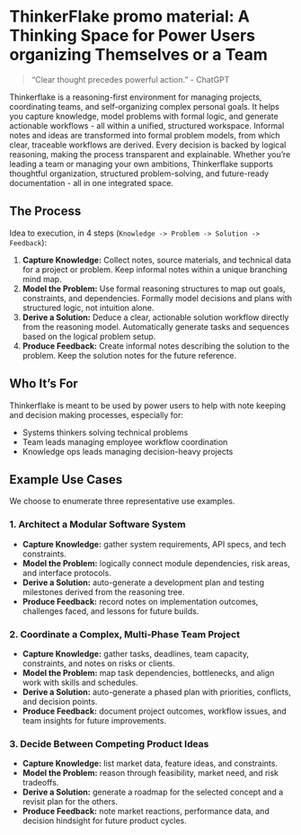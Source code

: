 # ThinkerFlake promo material: A Thinking Space for Power Users organizing Themselves or a Team

> “Clear thought precedes powerful action.” - ChatGPT

Thinkerflake is a reasoning-first environment for managing projects, coordinating teams, and self-organizing complex personal goals. It helps you capture knowledge, model problems with formal logic, and generate actionable workflows - all within a unified, structured workspace. Informal notes and ideas are transformed into formal problem models, from which clear, traceable workflows are derived. Every decision is backed by logical reasoning, making the process transparent and explainable. Whether you’re leading a team or managing your own ambitions, Thinkerflake supports thoughtful organization, structured problem-solving, and future-ready documentation - all in one integrated space.


## The Process

Idea to execution, in 4 steps (`Knowledge -> Problem -> Solution -> Feedback`):

1. **Capture Knowledge:** Collect notes, source materials, and technical data for a project or problem. Keep informal notes within a unique branching mind map.
2. **Model the Problem:** Use formal reasoning structures to map out goals, constraints, and dependencies. Formally model decisions and plans with structured logic, not intuition alone.
3. **Derive a Solution:** Deduce a clear, actionable solution workflow directly from the reasoning model. Automatically generate tasks and sequences based on the logical problem setup.
4. **Produce Feedback:** Create informal notes describing the solution to the problem. Keep the solution notes for the future reference.

## Who It’s For

Thinkerflake is meant to be used by power users to help with note keeping and decision making processes, especially for:

- Systems thinkers solving technical problems
- Team leads managing employee workflow coordination
- Knowledge ops leads managing decision-heavy projects

## Example Use Cases

We choose to enumerate three representative use examples.

### 1. Architect a Modular Software System

- **Capture Knowledge:** gather system requirements, API specs, and tech constraints.
- **Model the Problem:** logically connect module dependencies, risk areas, and interface protocols.
- **Derive a Solution:** auto-generate a development plan and testing milestones derived from the reasoning tree.
- **Produce Feedback:** record notes on implementation outcomes, challenges faced, and lessons for future builds.

### 2. Coordinate a Complex, Multi-Phase Team Project

- **Capture Knowledge:** gather tasks, deadlines, team capacity, constraints, and notes on risks or clients.
- **Model the Problem:** map task dependencies, bottlenecks, and align work with skills and schedules.
- **Derive a Solution:** auto-generate a phased plan with priorities, conflicts, and decision points.
- **Produce Feedback:** document project outcomes, workflow issues, and team insights for future improvements.

### 3. Decide Between Competing Product Ideas

- **Capture Knowledge:** list market data, feature ideas, and constraints.
- **Model the Problem:** reason through feasibility, market need, and risk tradeoffs.
- **Derive a Solution:** generate a roadmap for the selected concept and a revisit plan for the others.
- **Produce Feedback:** note market reactions, performance data, and decision hindsight for future product cycles.

